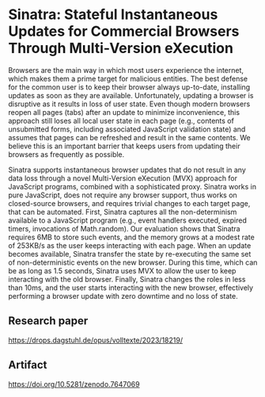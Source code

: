 # Sinatra: Stateful Instantaneous Updates for Commercial Browsers Through Multi-Version eXecution

Browsers are the main way in which most users experience the internet, which makes them a prime target for malicious entities. The best defense for the common user is to keep their browser always up-to-date, installing updates as soon as they are available. Unfortunately, updating a browser is disruptive as it results in loss of user state. Even though modern browsers reopen all pages (tabs) after an update to minimize inconvenience, this approach still loses all local user state in each page (e.g., contents of unsubmitted forms, including associated JavaScript validation state) and assumes that pages can be refreshed and result in the same contents. We believe this is an important barrier that keeps users from updating their browsers as frequently as possible.

Sinatra supports instantaneous browser updates that do not result in any data loss through a novel Multi-Version eXecution (MVX) approach for JavaScript programs, combined with a sophisticated proxy. Sinatra works in pure JavaScript, does not require any browser support, thus works on closed-source browsers, and requires trivial changes to each target page, that can be automated. First, Sinatra captures all the non-determinism available to a JavaScript program (e.g., event handlers executed, expired timers, invocations of Math.random). Our evaluation shows that Sinatra requires 6MB to store such events, and the memory grows at a modest rate of 253KB/s as the user keeps interacting with each page. When an update becomes available, Sinatra transfer the state by re-executing the same set of non-deterministic events on the new browser. During this time, which can be as long as 1.5 seconds, Sinatra uses MVX to allow the user to keep interacting with the old browser. Finally, Sinatra changes the roles in less than 10ms, and the user starts interacting with the new browser, effectively performing a browser update with zero downtime and no loss of state.

## Research paper

https://drops.dagstuhl.de/opus/volltexte/2023/18219/

## Artifact

https://doi.org/10.5281/zenodo.7647069
